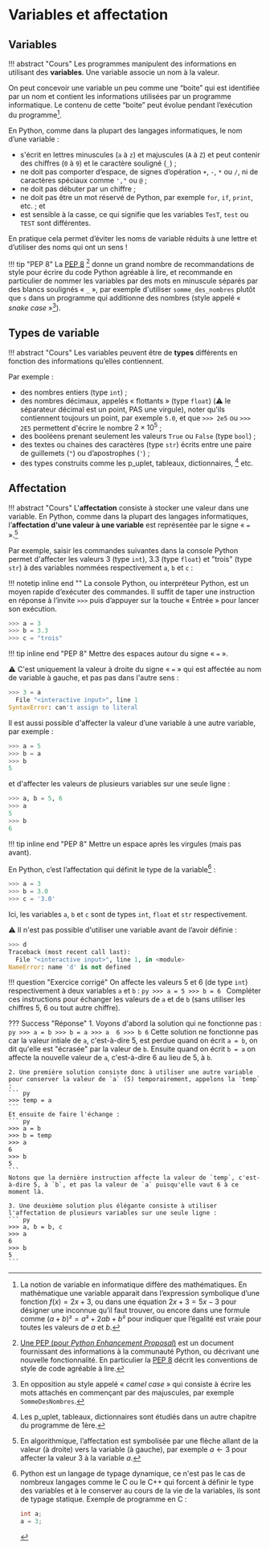 # Variables et affectation

## Variables

!!! abstract "Cours" 
    Les programmes manipulent des informations en utilisant des **variables**. Une variable associe un nom à la valeur.

On peut concevoir une variable un peu comme une “boite” qui est identifiée par un nom et contient les informations utilisées par un programme informatique. Le contenu de cette “boite” peut évolue pendant l’exécution du programme[^1.1].

En Python, comme dans la plupart des langages informatiques, le nom d’une variable :

- s'écrit en lettres minuscules (```a``` à ```z```) et majuscules (```A``` à ```Z```) et peut contenir des chiffres (```0``` à ```9```) et le caractère souligné (```_```) ;
- ne doit pas comporter d’espace, de signes d’opération ```+```, ```-```, ```*``` ou ```/```, ni de caractères spéciaux comme ```',"``` ou ```@``` ;
- ne doit pas débuter par un chiffre ;
- ne doit pas être un mot réservé de Python, par exemple ```for```, ```if```, ```print```, etc. ; et
- est sensible à la casse, ce qui signifie que les variables ```TesT```, ```test``` ou ```TEST``` sont différentes.

En pratique cela permet d’éviter les noms de variable réduits à une lettre et d’utiliser des noms qui ont un sens ! 

!!! tip "PEP 8" 
    La [PEP 8](https://peps.python.org/pep-0008/) [^1.2] donne un grand nombre de recommandations de style pour écrire du code Python agréable à lire, et recommande en particulier de nommer les variables par des mots en minuscule séparés par des blancs soulignés  « ```_``` », par exemple d'utiliser `somme_des_nombres` plutôt que `s` dans un programme qui additionne des nombres (style appelé  « *snake case* »[^1.3]).

[^1.1]:
    La notion de variable en informatique diffère des mathématiques. En mathématique une variable apparait dans l’expression symbolique d’une fonction $f(x)=2x+3$, ou dans une équation $2x+3=5x-3$ pour désigner une inconnue qu’il faut trouver, ou encore dans  une formule comme $(a+b)² =a²+2ab+b²$ pour indiquer que l’égalité est vraie pour toutes les valeurs de $a$ et $b$.

[^1.2]:
    [Une PEP (pour *Python Enhancement Proposal*)](https://www.python.org/dev/peps/#introduction) est un document fournissant des informations à la communauté Python, ou décrivant une nouvelle fonctionnalité. En particulier la [PEP 8](https://peps.python.org/pep-0008/) décrit les conventions de style de code agréable à lire.

[^1.3]: 
    En opposition au style appelé « *camel case* » qui consiste à écrire les mots attachés en commençant par des majuscules, par exemple ```SommeDesNombres```.

## Types de variable

!!! abstract "Cours" 
    Les variables peuvent être de **types** différents en fonction des informations qu’elles contiennent.

Par exemple :

- des nombres entiers (type ```int```) ;
- des nombres décimaux, appelés « flottants » (type ```float```)  (:warning: le séparateur décimal est un point, PAS une virgule), noter qu'ils contiennent toujours un point, par exemple `5.0`, et que `>>> 2e5` ou `>>> 2E5` permettent d'écrire le nombre $2 \times 10^5$ ;
- des booléens prenant seulement les valeurs `True` ou `False` (type ```bool```) ;
- des textes ou chaines des caractères (type ```str```) écrits entre une paire de guillemets (```"```) ou d’apostrophes (```'```) ;
- des types construits comme les p_uplet, tableaux, dictionnaires, [^1.4] etc. 

[^1.4]: Les p_uplet, tableaux, dictionnaires sont étudiés dans un autre chapitre du programme de 1ère.

##	Affectation

!!! abstract "Cours" 
    L'**affectation** consiste à stocker une valeur dans une variable. En Python, comme dans la plupart des langages informatiques, l’**affectation d'une valeur à une variable** est représentée par le signe « `=` ».[^1.5]

[^1.5]: En algorithmique, l’affectation est symbolisée par une flèche allant de la valeur (à droite) vers la variable (à gauche), par exemple $a←3$ pour affecter  la valeur $3$ à la variable $a$.

Par exemple, saisir les commandes suivantes dans la console Python permet d'affecter les valeurs 3 (type `int`), 3.3 (type `float`) et "trois" (type `str`) à des variables nommées respectivement `a`, `b` et `c`  :

!!! notetip inline end "" 
    La console Python, ou interpréteur Python, est un moyen rapide d’exécuter des commandes. Il suffit de taper une instruction en réponse à l’invite `>>>` puis d’appuyer sur la touche « Entrée » pour lancer son exécution.


``` python 
>>> a = 3
>>> b = 3.3
>>> c = "trois"
```

!!! tip inline end "PEP 8" 
    Mettre des espaces autour du signe « `=` ».

:warning:  C'est uniquement la valeur à droite du signe « `=` » qui est affectée au nom de variable à gauche, et pas pas dans l'autre sens :
``` python 
>>> 3 = a
  File "<interactive input>", line 1
SyntaxError: can't assign to literal
```

Il est aussi possible d'affecter la valeur d’une variable à une autre variable, par exemple :
``` python 
>>> a = 5
>>> b = a
>>> b
5
```
et d'affecter les valeurs de plusieurs variables sur une seule ligne :
``` python 
>>> a, b = 5, 6
>>> a
5
>>> b
6
```
!!! tip inline end "PEP 8" 
    Mettre un espace après les virgules (mais pas avant).

En Python, c’est l’affectation qui définit le type de la variable[^1.6] :

[^1.6]: 
    Python est un langage de typage dynamique, ce n'est pas le cas de nombreux langages comme le C  ou le C++ qui forcent à définir le type des variables et à le conserver au cours de la vie de la variables, ils sont de typage statique. 
    Exemple de programme en C :  
    ```C
    int a;
    a = 3; 
    ```


``` python 
>>> a = 3
>>> b = 3.0
>>> c = '3.0'
```
Ici, les variables ```a```, ```b``` et ```c``` sont de types ```int```, ```float``` et ```str``` respectivement. 

:warning: Il n'est pas possible d'utiliser une variable avant de l’avoir définie :
``` python 
>>> d
Traceback (most recent call last):
  File "<interactive input>", line 1, in <module>
NameError: name 'd' is not defined
```

!!! question "Exercice corrigé" 
	On affecte les valeurs 5 et 6 (de type `int`) respectivement à deux variables `a` et `b` :
    ```py
    >>> a = 5
    >>> b = 6
    ```
    Compléter ces instructions pour échanger les valeurs de `a` et de `b` (sans utiliser les chiffres 5, 6 ou tout autre chiffre).
    

??? Success "Réponse"
    1. Voyons d'abord la solution qui ne fonctionne pas :
    ``` py
    >>> a = b
    >>> b = a
    >>> a 
    6
    >>> b
    6
    ```
    Cette solution ne fonctionne pas car la valeur intiale de `a`, c'est-à-dire 5, est perdue quand on écrit `a = b`, on dit qu'elle est "écrasée" par la valeur de `b`. Ensuite quand on écrit `b = a` on affecte la nouvelle valeur de `a`, c'est-à-dire 6 au lieu de 5, à `b`.

    2. Une première solution consiste donc à utiliser une autre variable pour conserver la valeur de `a` (5) temporairement, appelons la `temp` :
    ``` py
    >>> temp = a
    ```
    Et ensuite de faire l'échange : 
    ``` py
    >>> a = b
    >>> b = temp
    >>> a
    6
    >>> b
    5
    ```
    Notons que la dernière instruction affecte la valeur de `temp`, c'est-à-dire 5, à `b`, et pas la valeur de `a` puisqu'elle vaut 6 à ce moment là.

    3. Une deuxième solution plus élégante consiste à utiliser l'affectation de plusieurs variables sur une seule ligne :
    ``` py
    >>> a, b = b, c
    >>> a
    6
    >>> b
    5
    ```


